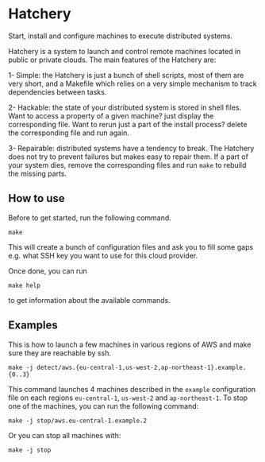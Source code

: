 Hatchery
========

Start, install and configure machines to execute distributed systems.

Hatchery is a system to launch and control remote machines located in public or
private clouds.
The main features of the Hatchery are:

  1- Simple: the Hatchery is just a bunch of shell scripts, most of them
             are very short, and a Makefile which relies on a very simple
             mechanism to track dependencies between tasks.

  2- Hackable: the state of your distributed system is stored in shell files.
               Want to access a property of a given machine? just display the
               corresponding file. Want to rerun just a part of the install
	       process? delete the corresponding file and run again.

  3- Repairable: distributed systems have a tendency to break. The Hatchery
                 does not try to prevent failures but makes easy to repair
		 them. If a part of your system dies, remove the corresponding
		 files and run `make` to rebuild the missing parts.


How to use
----------

Before to get started, run the following command.

    make

This will create a bunch of configuration files and ask you to fill some gaps
e.g. what SSH key you want to use for this cloud provider.

Once done, you can run

    make help

to get information about the available commands.


Examples
--------

This is how to launch a few machines in various regions of AWS and make sure
they are reachable by ssh.

    make -j detect/aws.{eu-central-1,us-west-2,ap-northeast-1}.example.{0..3}

This command launches 4 machines described in the `example` configuration file
on each regions `eu-central-1`, `us-west-2` and `ap-northeast-1`.
To stop one of the machines, you can run the following command:

    make -j stop/aws.eu-central-1.example.2

Or you can stop all machines with:

    make -j stop

